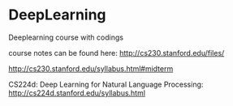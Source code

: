 

# DeepLearning
Deeplearning course with codings


course notes can be found here:
http://cs230.stanford.edu/files/ 

http://cs230.stanford.edu/syllabus.html#midterm 



CS224d: Deep Learning for Natural Language Processing:
http://cs224d.stanford.edu/syllabus.html
